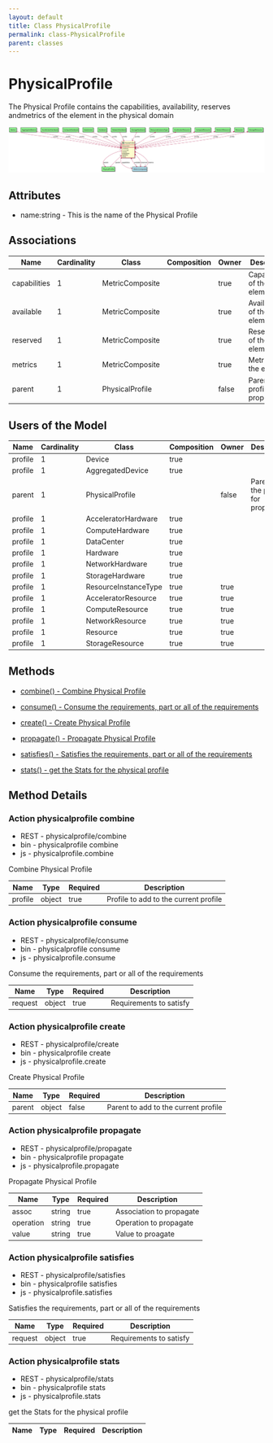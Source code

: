 ```yaml
---
layout: default
title: Class PhysicalProfile
permalink: class-PhysicalProfile
parent: classes
---
```


# PhysicalProfile

The Physical Profile contains the capabilities, availability, reserves andmetrics of the element in the physical domain

![Logical Diagram](./logical.svg)

## Attributes

* name:string - This is the name of the Physical Profile


## Associations

| Name | Cardinality | Class | Composition | Owner | Description |
| --- | --- | --- | --- | --- | --- |
| capabilities | 1 | MetricComposite |  | true | Capabilities of the element |
| available | 1 | MetricComposite |  | true | Availability of the element |
| reserved | 1 | MetricComposite |  | true | Reservations of the element |
| metrics | 1 | MetricComposite |  | true | Metrics of the element |
| parent | 1 | PhysicalProfile |  | false | Parent of the profile for propagation |


## Users of the Model

| Name | Cardinality | Class | Composition | Owner | Description |
| --- | --- | --- | --- | --- | --- |
| profile | 1 | Device | true |  |  |
| profile | 1 | AggregatedDevice | true |  |  |
| parent | 1 | PhysicalProfile |  | false | Parent of the profile for propagation |
| profile | 1 | AcceleratorHardware | true |  |  |
| profile | 1 | ComputeHardware | true |  |  |
| profile | 1 | DataCenter | true |  |  |
| profile | 1 | Hardware | true |  |  |
| profile | 1 | NetworkHardware | true |  |  |
| profile | 1 | StorageHardware | true |  |  |
| profile | 1 | ResourceInstanceType | true | true |  |
| profile | 1 | AcceleratorResource | true | true |  |
| profile | 1 | ComputeResource | true | true |  |
| profile | 1 | NetworkResource | true | true |  |
| profile | 1 | Resource | true | true |  |
| profile | 1 | StorageResource | true | true |  |





## Methods

* [combine() - Combine Physical Profile](#action-combine)

* [consume() - Consume the requirements, part or all of the requirements](#action-consume)

* [create() - Create Physical Profile](#action-create)

* [propagate() - Propagate Physical Profile](#action-propagate)

* [satisfies() - Satisfies the requirements, part or all of the requirements](#action-satisfies)

* [stats() - get the Stats for the physical profile](#action-stats)


<h2>Method Details</h2>
    
### Action physicalprofile combine

* REST - physicalprofile/combine
* bin - physicalprofile combine
* js - physicalprofile.combine

Combine Physical Profile

| Name | Type | Required | Description |
|---|---|---|---|
| profile | object |true | Profile to add to the current profile |




### Action physicalprofile consume

* REST - physicalprofile/consume
* bin - physicalprofile consume
* js - physicalprofile.consume

Consume the requirements, part or all of the requirements

| Name | Type | Required | Description |
|---|---|---|---|
| request | object |true | Requirements to satisfy |




### Action physicalprofile create

* REST - physicalprofile/create
* bin - physicalprofile create
* js - physicalprofile.create

Create Physical Profile

| Name | Type | Required | Description |
|---|---|---|---|
| parent | object |false | Parent to add to the current profile |




### Action physicalprofile propagate

* REST - physicalprofile/propagate
* bin - physicalprofile propagate
* js - physicalprofile.propagate

Propagate Physical Profile

| Name | Type | Required | Description |
|---|---|---|---|
| assoc | string |true | Association to propagate |
| operation | string |true | Operation to propagate |
| value | string |true | Value to proagate |




### Action physicalprofile satisfies

* REST - physicalprofile/satisfies
* bin - physicalprofile satisfies
* js - physicalprofile.satisfies

Satisfies the requirements, part or all of the requirements

| Name | Type | Required | Description |
|---|---|---|---|
| request | object |true | Requirements to satisfy |




### Action physicalprofile stats

* REST - physicalprofile/stats
* bin - physicalprofile stats
* js - physicalprofile.stats

get the Stats for the physical profile

| Name | Type | Required | Description |
|---|---|---|---|





